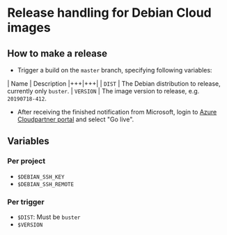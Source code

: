 # Release handling for Debian Cloud images

## How to make a release

* Trigger a build on the `master` branch, specifying following variables:

| Name | Description
|+++|+++|
| `DIST` | The Debian distribution to release, currently only `buster`.
| `VERSION` | The image version to release, e.g. `20190718-412`.

* After receiving the finished notification from Microsoft, login to [Azure Cloudpartner portal](https://cloudpartner.azure.com/) and select "Go live".

## Variables

### Per project

* `$DEBIAN_SSH_KEY`
* `$DEBIAN_SSH_REMOTE`

### Per trigger

* `$DIST`: Must be `buster`
* `$VERSION`
